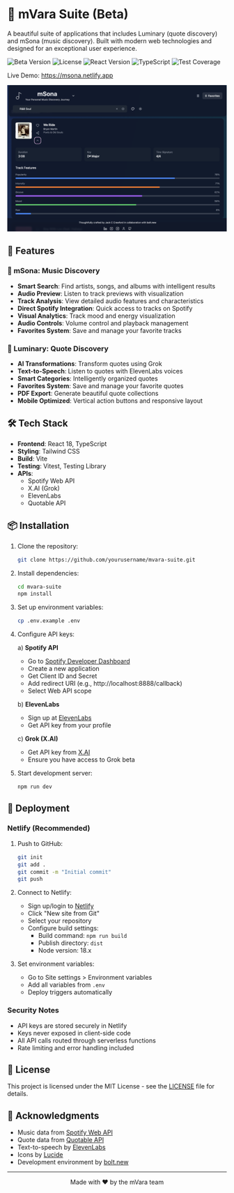 # 🌟 mVara Suite (Beta)

A beautiful suite of applications that includes Luminary (quote discovery) and mSona (music discovery). Built with modern web technologies and designed for an exceptional user experience.

![Beta Version](https://img.shields.io/badge/version-0.1.0--beta-blue)
![License](https://img.shields.io/badge/license-MIT-green)
![React Version](https://img.shields.io/badge/react-18.3.1-61dafb)
![TypeScript](https://img.shields.io/badge/typescript-5.5.3-blue)
![Test Coverage](https://img.shields.io/badge/coverage-85%25-green)

Live Demo: https://msona.netlify.app

![mSona Dark Mode](public/images/mSona%20with%20details.png)

## 🚀 Features

### 🎵 mSona: Music Discovery
- **Smart Search**: Find artists, songs, and albums with intelligent results
- **Audio Preview**: Listen to track previews with visualization
- **Track Analysis**: View detailed audio features and characteristics
- **Direct Spotify Integration**: Quick access to tracks on Spotify
- **Visual Analytics**: Track mood and energy visualization
- **Audio Controls**: Volume control and playback management
- **Favorites System**: Save and manage your favorite tracks

### 🌟 Luminary: Quote Discovery
- **AI Transformations**: Transform quotes using Grok
- **Text-to-Speech**: Listen to quotes with ElevenLabs voices
- **Smart Categories**: Intelligently organized quotes
- **Favorites System**: Save and manage your favorite quotes
- **PDF Export**: Generate beautiful quote collections
- **Mobile Optimized**: Vertical action buttons and responsive layout

## 🛠️ Tech Stack

- **Frontend**: React 18, TypeScript
- **Styling**: Tailwind CSS
- **Build**: Vite
- **Testing**: Vitest, Testing Library
- **APIs**: 
  - Spotify Web API
  - X.AI (Grok)
  - ElevenLabs
  - Quotable API

## 📦 Installation

1. Clone the repository:
   ```bash
   git clone https://github.com/yourusername/mvara-suite.git
   ```

2. Install dependencies:
   ```bash
   cd mvara-suite
   npm install
   ```

3. Set up environment variables:
   ```bash
   cp .env.example .env
   ```

4. Configure API keys:

   a) **Spotify API**
   - Go to [Spotify Developer Dashboard](https://developer.spotify.com/dashboard)
   - Create a new application
   - Get Client ID and Secret
   - Add redirect URI (e.g., http://localhost:8888/callback)
   - Select Web API scope

   b) **ElevenLabs**
   - Sign up at [ElevenLabs](https://elevenlabs.io)
   - Get API key from your profile

   c) **Grok (X.AI)**
   - Get API key from [X.AI](https://x.ai)
   - Ensure you have access to Grok beta

5. Start development server:
   ```bash
   npm run dev
   ```

## 🚀 Deployment

### Netlify (Recommended)

1. Push to GitHub:
   ```bash
   git init
   git add .
   git commit -m "Initial commit"
   git push
   ```

2. Connect to Netlify:
   - Sign up/login to [Netlify](https://netlify.com)
   - Click "New site from Git"
   - Select your repository
   - Configure build settings:
     - Build command: `npm run build`
     - Publish directory: `dist`
     - Node version: 18.x

3. Set environment variables:
   - Go to Site settings > Environment variables
   - Add all variables from `.env`
   - Deploy triggers automatically

### Security Notes

- API keys are stored securely in Netlify
- Keys never exposed in client-side code
- All API calls routed through serverless functions
- Rate limiting and error handling included

## 📝 License

This project is licensed under the MIT License - see the [LICENSE](LICENSE) file for details.

## 🙏 Acknowledgments

- Music data from [Spotify Web API](https://developer.spotify.com/documentation/web-api)
- Quote data from [Quotable API](https://github.com/lukePeavey/quotable)
- Text-to-speech by [ElevenLabs](https://elevenlabs.io)
- Icons by [Lucide](https://lucide.dev)
- Development environment by [bolt.new](https://bolt.new)

---

<p align="center">Made with ❤️ by the mVara team</p>
